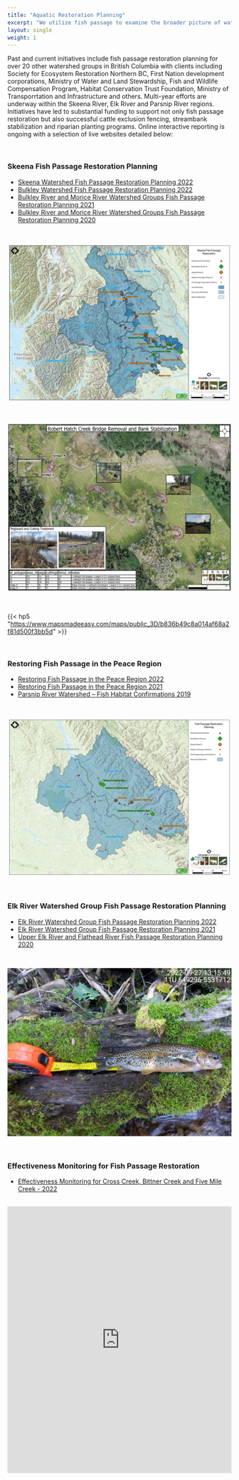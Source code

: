 ```yaml
---
title: "Aquatic Restoration Planning"
excerpt: "We utilize fish passage to examine the broader picture of watershed health. Through a network of interconnected large-scale aquatic restoration planning projects, we collaborate to leverage and advance cutting-edge modeling, mapping, and data presentation tools, driving restoration actions throughout the province."
layout: single
weight: 1
---
```

Past and current initiatives include fish passage restoration planning for over 20 other watershed groups in British Columbia with clients including Society for Ecosystem Restoration Northern BC, First Nation development corporations, Ministry of Water and Land Stewardship,  Fish and Wildlife Compensation Program, Habitat Conservation Trust Foundation, Ministry of Transporrtation and Infrastructure and others. Multi-year efforts are underway within the Skeena River, Elk River and Parsnip River regions. Initiatives have led to substantial funding to support not only fish passage restoration but also successful cattle exclusion fencing, streambank stabilization and riparian planting programs. Online interactive reporting is ongoing with a selection of live websites detailed below:

 <br>
  
### Skeena Fish Passage Restoration Planning

  - [Skeena Watershed Fish Passage Restoration Planning 2022](https://www.newgraphenvironment.com/fish_passage_skeena_2022_reporting/)
  - [Bulkley Watershed Fish Passage Restoration Planning 2022](https://www.newgraphenvironment.com/fish_passage_bulkley_2022_reporting/)
  - [Bulkley River and Morice River Watershed Groups Fish Passage Restoration Planning 2021](https://www.newgraphenvironment.com/fish_passage_skeena_2021_reporting/)
  - [Bulkley River and Morice River Watershed Groups Fish Passage Restoration Planning 2020](https://www.newgraphenvironment.com/fish_passage_bulkley_2020_reporting/)

<br>

![](fishpassage_skeena_2023b.jpeg)

  <br>
  
![](robert_hatch_plan_20211023_k_.JPG)

<br>
  
{{< hp5 "https://www.mapsmadeeasy.com/maps/public_3D/b836b49c8a014af68a2f81d500f3bb5d" >}}

<br>

### Restoring Fish Passage in the Peace Region
  
  - [Restoring Fish Passage in the Peace Region 2022](https://www.newgraphenvironment.com/fish_passage_peace_2022_reporting/)
  - [Restoring Fish Passage in the Peace Region 2021](https://www.newgraphenvironment.com/fish_passage_parsnip_2021_reporting/)
  - [Parsnip River Watershed – Fish Habitat Confirmations 2019](https://www.newgraphenvironment.com/Parsnip_Fish_Passage/)
  
 <br>

![](peace_fish_passage_2023.jpeg)
  

  
  <br>

### Elk River Watershed Group Fish Passage Restoration Planning
  
  - [Elk River Watershed Group Fish Passage Restoration Planning 2022](https://www.newgraphenvironment.com/fish_passage_elk_2022_reporting/)
  - [Elk River Watershed Group Fish Passage Restoration Planning 2021](https://www.newgraphenvironment.com/fish_passage_elk_2021_reporting/)
  - [Upper Elk River and Flathead River Fish Passage Restoration Planning 2020](https://www.newgraphenvironment.com/fish_passage_elk_2020_reporting/)
  
  <br>

![](TimePhoto_20220927_131549.JPG)

<br>

### Effectiveness Monitoring for Fish Passage Restoration
  - [Effectiveness Monitoring for Cross Creek, Bittner Creek and Five Mile Creek - 2022](https://www.newgraphenvironment.com/fish_passage_moti_2022_reporting/)
  
  <br>
  
  <iframe src="https://www.mapsmadeeasy.com/maps/public_3D/bc05b8efed3f42f28fced92614b08edd" scrolling="no" title="Maps Made Easy" width="100%" height="600" frameBorder ="0"></iframe>




